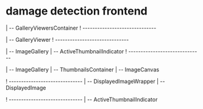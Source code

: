 # damage detection frontend

| -- GalleryViewersContainer
! ------------------------------

| -- GalleryViewer
! ------------------------------

| -- ImageGallery
| -- ActiveThumbnailIndicator
! ------------------------------

| -- ImageGallery
| -- ThumbnailsContainer
| -- ImageCanvas

! ------------------------------
| -- DisplayedImageWrapper
| -- DisplayedImage

! ------------------------------
| -- ActiveThumbnailIndicator
